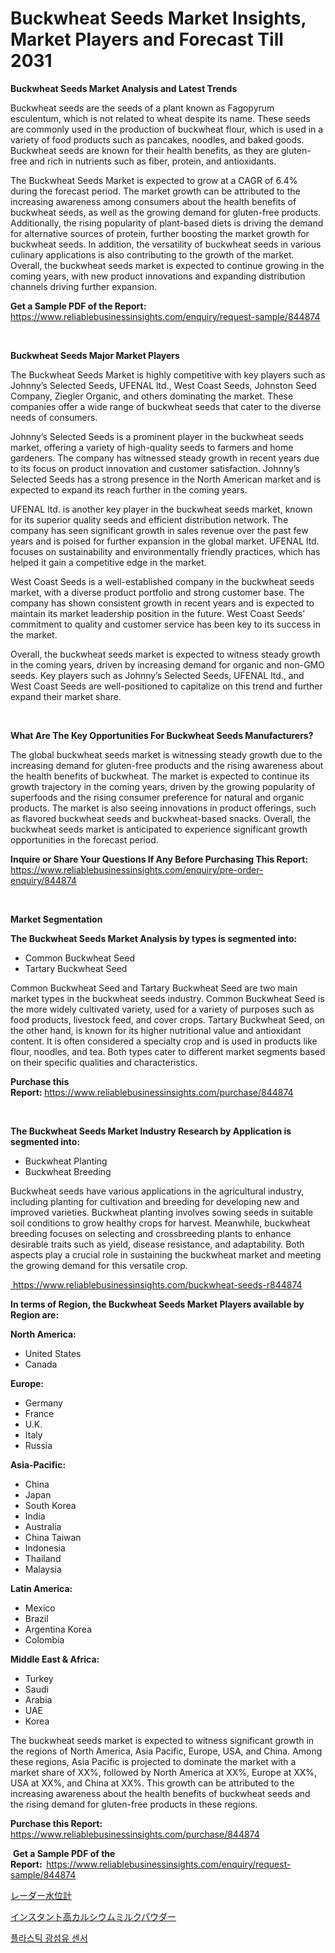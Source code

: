 <p><h1>Buckwheat Seeds Market Insights, Market Players and Forecast Till 2031</h1></p><p><strong>Buckwheat Seeds Market Analysis and Latest Trends</strong></p>
<p><p>Buckwheat seeds are the seeds of a plant known as Fagopyrum esculentum, which is not related to wheat despite its name. These seeds are commonly used in the production of buckwheat flour, which is used in a variety of food products such as pancakes, noodles, and baked goods. Buckwheat seeds are known for their health benefits, as they are gluten-free and rich in nutrients such as fiber, protein, and antioxidants.</p><p>The Buckwheat Seeds Market is expected to grow at a CAGR of 6.4% during the forecast period. The market growth can be attributed to the increasing awareness among consumers about the health benefits of buckwheat seeds, as well as the growing demand for gluten-free products. Additionally, the rising popularity of plant-based diets is driving the demand for alternative sources of protein, further boosting the market growth for buckwheat seeds. In addition, the versatility of buckwheat seeds in various culinary applications is also contributing to the growth of the market. Overall, the buckwheat seeds market is expected to continue growing in the coming years, with new product innovations and expanding distribution channels driving further expansion.</p></p>
<p><strong>Get a Sample PDF of the Report:&nbsp;</strong> <a href="https://www.reliablebusinessinsights.com/enquiry/request-sample/844874">https://www.reliablebusinessinsights.com/enquiry/request-sample/844874</a></p>
<p>&nbsp;</p>
<p><strong>Buckwheat Seeds Major Market Players</strong></p>
<p><p>The Buckwheat Seeds Market is highly competitive with key players such as Johnny’s Selected Seeds, UFENAL ltd., West Coast Seeds, Johnston Seed Company, Ziegler Organic, and others dominating the market. These companies offer a wide range of buckwheat seeds that cater to the diverse needs of consumers.</p><p>Johnny’s Selected Seeds is a prominent player in the buckwheat seeds market, offering a variety of high-quality seeds to farmers and home gardeners. The company has witnessed steady growth in recent years due to its focus on product innovation and customer satisfaction. Johnny’s Selected Seeds has a strong presence in the North American market and is expected to expand its reach further in the coming years.</p><p>UFENAL ltd. is another key player in the buckwheat seeds market, known for its superior quality seeds and efficient distribution network. The company has seen significant growth in sales revenue over the past few years and is poised for further expansion in the global market. UFENAL ltd. focuses on sustainability and environmentally friendly practices, which has helped it gain a competitive edge in the market.</p><p>West Coast Seeds is a well-established company in the buckwheat seeds market, with a diverse product portfolio and strong customer base. The company has shown consistent growth in recent years and is expected to maintain its market leadership position in the future. West Coast Seeds’ commitment to quality and customer service has been key to its success in the market.</p><p>Overall, the buckwheat seeds market is expected to witness steady growth in the coming years, driven by increasing demand for organic and non-GMO seeds. Key players such as Johnny’s Selected Seeds, UFENAL ltd., and West Coast Seeds are well-positioned to capitalize on this trend and further expand their market share.</p></p>
<p>&nbsp;</p>
<p><strong>What Are The Key Opportunities For Buckwheat Seeds Manufacturers?</strong></p>
<p><p>The global buckwheat seeds market is witnessing steady growth due to the increasing demand for gluten-free products and the rising awareness about the health benefits of buckwheat. The market is expected to continue its growth trajectory in the coming years, driven by the growing popularity of superfoods and the rising consumer preference for natural and organic products. The market is also seeing innovations in product offerings, such as flavored buckwheat seeds and buckwheat-based snacks. Overall, the buckwheat seeds market is anticipated to experience significant growth opportunities in the forecast period.</p></p>
<p><strong>Inquire or Share Your Questions If Any Before Purchasing This Report:</strong> <a href="https://www.reliablebusinessinsights.com/enquiry/pre-order-enquiry/844874">https://www.reliablebusinessinsights.com/enquiry/pre-order-enquiry/844874</a></p>
<p>&nbsp;</p>
<p><strong>Market Segmentation</strong></p>
<p><strong>The Buckwheat Seeds Market Analysis by types is segmented into:</strong></p>
<p><ul><li>Common Buckwheat Seed</li><li>Tartary Buckwheat Seed</li></ul></p>
<p><p>Common Buckwheat Seed and Tartary Buckwheat Seed are two main market types in the buckwheat seeds industry. Common Buckwheat Seed is the more widely cultivated variety, used for a variety of purposes such as food products, livestock feed, and cover crops. Tartary Buckwheat Seed, on the other hand, is known for its higher nutritional value and antioxidant content. It is often considered a specialty crop and is used in products like flour, noodles, and tea. Both types cater to different market segments based on their specific qualities and characteristics.</p></p>
<p><strong>Purchase this Report:&nbsp;</strong><a href="https://www.reliablebusinessinsights.com/purchase/844874">https://www.reliablebusinessinsights.com/purchase/844874</a></p>
<p>&nbsp;</p>
<p><strong>The Buckwheat Seeds Market Industry Research by Application is segmented into:</strong></p>
<p><ul><li>Buckwheat Planting</li><li>Buckwheat Breeding</li></ul></p>
<p><p>Buckwheat seeds have various applications in the agricultural industry, including planting for cultivation and breeding for developing new and improved varieties. Buckwheat planting involves sowing seeds in suitable soil conditions to grow healthy crops for harvest. Meanwhile, buckwheat breeding focuses on selecting and crossbreeding plants to enhance desirable traits such as yield, disease resistance, and adaptability. Both aspects play a crucial role in sustaining the buckwheat market and meeting the growing demand for this versatile crop.</p></p>
<p><a href="https://www.reliablebusinessinsights.com/buckwheat-seeds-r844874">&nbsp;https://www.reliablebusinessinsights.com/buckwheat-seeds-r844874</a></p>
<p><strong>In terms of Region, the Buckwheat Seeds Market Players available by Region are:</strong></p>
<p>
    <p> <strong> North America: </strong>
        <ul>
            <li>United States</li>
            <li>Canada</li>
        </ul>
        </p> 
    <p> <strong> Europe: </strong>
        <ul>
            <li>Germany</li>
            <li>France</li>
            <li>U.K.</li>
            <li>Italy</li>
            <li>Russia</li>
        </ul>
        </p> 
    <p> <strong> Asia-Pacific: </strong>
        <ul>
            <li>China</li>
            <li>Japan</li>
            <li>South Korea</li>
            <li>India</li>
            <li>Australia</li>
            <li>China Taiwan</li>
            <li>Indonesia</li>
            <li>Thailand</li>
            <li>Malaysia</li>
        </ul>
        </p> 
    <p> <strong> Latin America: </strong>
        <ul>
            <li>Mexico</li>
            <li>Brazil</li>
            <li>Argentina Korea</li>
            <li>Colombia</li>
        </ul>
        </p> 
    <p> <strong> Middle East & Africa: </strong>
        <ul>
            <li>Turkey</li>
            <li>Saudi</li>
            <li>Arabia</li>
            <li>UAE</li>
            <li>Korea</li>
        </ul>
    </p>
    </p>
<p><p>The buckwheat seeds market is expected to witness significant growth in the regions of North America, Asia Pacific, Europe, USA, and China. Among these regions, Asia Pacific is projected to dominate the market with a market share of XX%, followed by North America at XX%, Europe at XX%, USA at XX%, and China at XX%. This growth can be attributed to the increasing awareness about the health benefits of buckwheat seeds and the rising demand for gluten-free products in these regions.</p></p>
<p><strong>Purchase this Report: </strong><a href="https://www.reliablebusinessinsights.com/purchase/844874">https://www.reliablebusinessinsights.com/purchase/844874</a></p>
<p>&nbsp;<strong>Get a Sample PDF of the Report:&nbsp;&nbsp;</strong><a href="https://www.reliablebusinessinsights.com/enquiry/request-sample/844874">https://www.reliablebusinessinsights.com/enquiry/request-sample/844874</a></p>
<p><strong></strong></p>
<p><p><a href="https://github.com/JessKilback/Market-Research-Report-List-1/blob/main/7982745119512.md">レーダー水位計</a></p><p><a href="https://github.com/BoydYundt1/Market-Research-Report-List-1/blob/main/8820423119511.md">インスタント高カルシウムミルクパウダー</a></p><p><a href="https://github.com/Elenrrera7685/Market-Research-Report-List-2/blob/main/9181739112233.md">플라스틱 광섬유 센서</a></p></p>